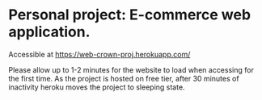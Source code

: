 <h1>Personal project: E-commerce web application.</h1>

Accessible at <a target="__blank">https://web-crown-proj.herokuapp.com/</a>

Please allow up to 1-2 minutes for the website to load when accessing for the first time. As the project is hosted on free tier, after 30 minutes of inactivity heroku moves the project to sleeping state. 
